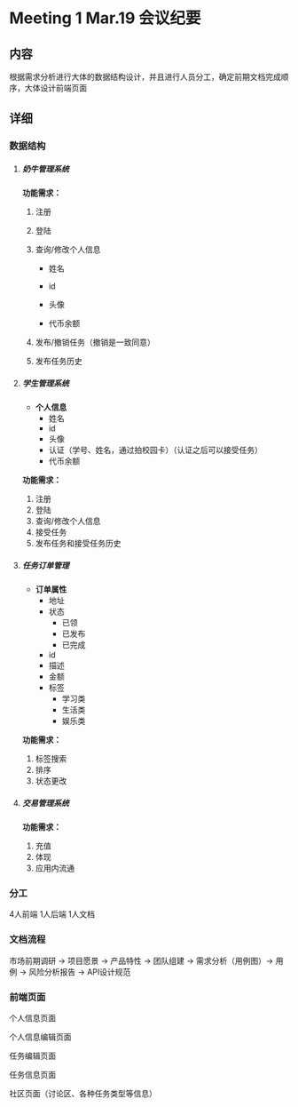 # Meeting 1 Mar.19 会议纪要

## 内容

根据需求分析进行大体的数据结构设计，并且进行人员分工，确定前期文档完成顺序，大体设计前端页面

## 详细

### 数据结构

1. ##### 奶牛管理系统

   **功能需求：**

   1. 注册

   2. 登陆

   3. 查询/修改个人信息

      * 姓名

      * id

      * 头像

      * 代币余额

   4. 发布/撤销任务（撤销是一致同意）

   5. 发布任务历史

2. ##### 学生管理系统

   * **个人信息**
     * 姓名
     * id
     * 头像
     * 认证（学号、姓名，通过拍校园卡）（认证之后可以接受任务）
     * 代币余额

   **功能需求：**

   1. 注册
   2. 登陆
   3. 查询/修改个人信息
   4. 接受任务
   5. 发布任务和接受任务历史

3. ##### 任务订单管理 

   * **订单属性**
     * 地址
     * 状态
       * 已领
       * 已发布
       * 已完成
     * id
     * 描述
     * 金额
     * 标签
       * 学习类
       * 生活类
       * 娱乐类

   **功能需求：**

   1. 标签搜索
   2. 排序
   3. 状态更改

4. ##### 交易管理系统

   **功能需求：**

   1. 充值
   2. 体现
   3. 应用内流通

### 分工

4人前端 1人后端 1人文档

### 文档流程 

市场前期调研 -> 项目愿景 -> 产品特性 -> 团队组建 -> 需求分析（用例图）-> 用例  ->  风险分析报告 -> API设计规范

### 前端页面

个人信息页面

个人信息编辑页面

任务编辑页面

任务信息页面

社区页面（讨论区、各种任务类型等信息）

